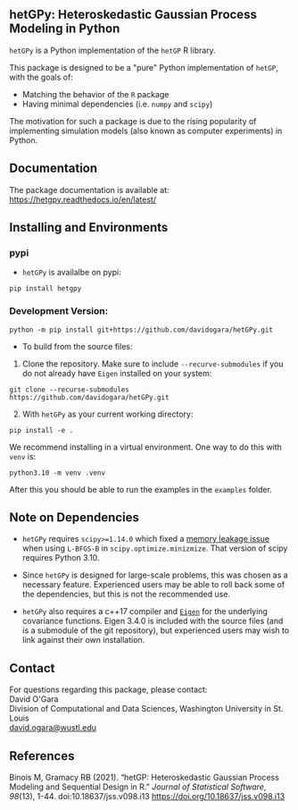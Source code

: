 ## hetGPy: Heteroskedastic Gaussian Process Modeling in Python

`hetGPy` is a Python implementation of the `hetGP` R library.

This package is designed to be a "pure" Python implementation of `hetGP`, with the goals of:
*	Matching the behavior of the `R` package
*	Having minimal dependencies (i.e. `numpy` and `scipy`)

The motivation for such a package is due to the rising popularity of implementing simulation models (also known as computer experiments) in Python. 

## Documentation

The package documentation is available at: https://hetgpy.readthedocs.io/en/latest/

## Installing and Environments


### pypi

* `hetGPy` is availalbe on pypi:

```
pip install hetgpy
```

### Development Version:

```
python -m pip install git+https://github.com/davidogara/hetGPy.git
```

* To build from the source files:

1. Clone the repository. Make sure to include `--recurve-submodules` if you do not already have `Eigen` installed on your system:

```
git clone --recurse-submodules https://github.com/davidogara/hetGPy.git
```

2. With `hetGPy` as your current working directory:
```
pip install -e .
```

We recommend installing in a virtual environment. One way to do this with `venv` is:
```
python3.10 -m venv .venv
```

After this you should be able to run the examples in the `examples` folder.



## Note on Dependencies
*	`hetGPy` requires `scipy>=1.14.0` which fixed a [memory leakage issue](https://github.com/scipy/scipy/issues/20768) when using `L-BFGS-B` in `scipy.optimize.minizmize`. That version of scipy requires Python 3.10. 

*	Since `hetGPy` is designed for large-scale problems, this was chosen as a necessary feature. Experienced users may be able to roll back some of the dependencies, but this is not the recommended use.

*	`hetGPy` also requires a c++17 compiler and [`Eigen`](https://eigen.tuxfamily.org/index.php?title=Main_Page) for the underlying covariance functions. Eigen 3.4.0 is included with the source files (and is a submodule of the git repository), but experienced users may wish to link against their own installation.



## Contact
For questions regarding this package, please contact:  
David O'Gara  
Division of Computational and Data Sciences, Washington University in St. Louis  
david.ogara@wustl.edu

## References

Binois M, Gramacy RB (2021). “hetGP: Heteroskedastic Gaussian Process Modeling and Sequential Design in R.” _Journal of Statistical Software_,
  *98*(13), 1-44. doi:10.18637/jss.v098.i13 <https://doi.org/10.18637/jss.v098.i13>